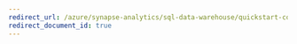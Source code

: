 ```yaml
---
redirect_url: /azure/synapse-analytics/sql-data-warehouse/quickstart-configure-workload-isolation-tsql
redirect_document_id: true
---
```

